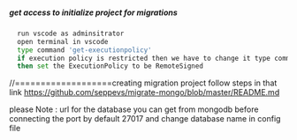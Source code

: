 ##### get access to initialize project for migrations
```bash
  run vscode as adminsitrator
  open terminal in vscode
  type command 'get-executionpolicy'
  if execution policy is restricted then we have to change it type command 'Set-ExecutionPolicy -Scope CurrentUser'
  then set the ExecutionPolicy to be RemoteSigned
```
//===================creating migration project
follow steps in that link
https://github.com/seppevs/migrate-mongo/blob/master/README.md

please Note : url for the database you can get from mongodb before connecting the port by default 27017
              and change database name in config file
